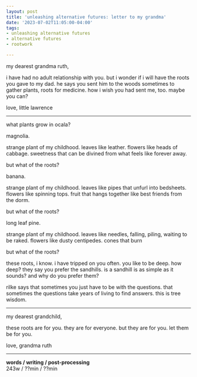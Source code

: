 ```yaml
---
layout: post
title: 'unleashing alternative futures: letter to my grandma'
date: '2023-07-02T11:05:00-04:00'
tags:
- unleashing alternative futures
- alternative futures
- rootwork

--- 
```


my dearest grandma ruth, 

i have had no adult relationship with you. but i wonder if i will have the roots you gave to my dad. he says you sent him to the woods sometimes to gather plants, roots for medicine. how i wish you had sent me, too. maybe you can? 

love, 
little lawrence

---

what plants grow in ocala?

magnolia. 

strange plant of my childhood. leaves like leather. flowers like heads of cabbage. sweetness that can be divined from what feels like forever away. 

but what of the roots?

banana. 

strange plant of my childhood. leaves like pipes that unfurl into bedsheets. flowers like spinning tops. fruit that hangs together like best friends from the dorm. 

but what of the roots? 

long leaf pine. 

strange plant of my childhood. leaves like needles, falling, piling, waiting to be raked. flowers like dusty centipedes. cones that burn

but what of the roots? 

these roots, i know. i have tripped on you often. you like to be deep. how deep? they say you prefer the sandhills. is a sandhill is as simple as it sounds? and why do you prefer them? 

rilke says that sometimes you just have to be with the questions. that sometimes the questions take years of living to find answers. this is tree wisdom. 

---

my dearest grandchild, 

these roots are for you. they are for everyone. but they are for you. let them be for you. 

love, 
grandma ruth


---


<!-- hyperlink bank -->


<!-- &#042; = asterisk -->
<!-- &#039; = single quote '-->

**words / writing / post-processing**  
243w / ??min / ??min